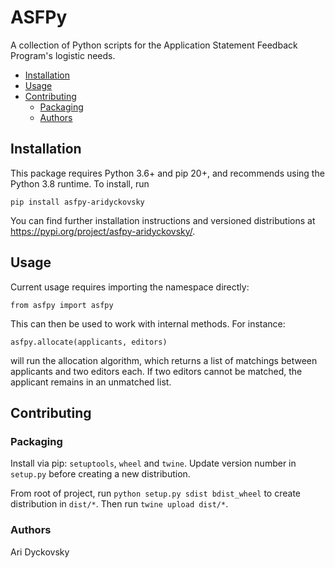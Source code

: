 # ASFPy

A collection of Python scripts for the Application Statement Feedback Program's
logistic needs.

<!-- toc -->

- [Installation](#installation)
- [Usage](#usage)
- [Contributing](#contributing)
  * [Packaging](#packaging)
  * [Authors](#authors)

<!-- tocstop -->

## Installation

This package requires Python 3.6+ and pip 20+, and recommends using the Python
3.8 runtime. To install, run 

```
pip install asfpy-aridyckovsky
```

You can find further installation instructions and versioned distributions at https://pypi.org/project/asfpy-aridyckovsky/.

## Usage 

Current usage requires importing the namespace directly:

```
from asfpy import asfpy
```

This can then be used to work with internal methods. For instance:

```
asfpy.allocate(applicants, editors)
```

will run the allocation algorithm, which returns a list of matchings between
applicants and two editors each. If two editors cannot be matched, the
applicant remains in an unmatched list.

## Contributing

### Packaging

Install via pip: `setuptools`, `wheel` and `twine`. Update version number in
`setup.py` before creating a new distribution.

From root of project, run `python setup.py sdist bdist_wheel` to create
distribution in `dist/*`. Then run `twine upload dist/*`.

### Authors

Ari Dyckovsky
